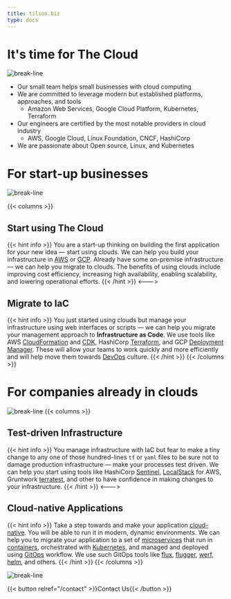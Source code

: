 ```yaml
---
title: tilson.biz
type: docs
---
```

# It's time for **The Cloud**

![break-line](/line-horizontal-bg-light.png)

* Our small team helps small businesses with cloud computing
* We are committed to leverage modern but established platforms, approaches, and tools
  * Amazon Web Services, Google Cloud Platform, Kubernetes, Terraform
* Our engineers are certified by the most notable providers in cloud industry
  * AWS, Google Cloud, Linux Foundation, CNCF, HashiCorp
* We are passionate about Open source, Linux, and Kubernetes

# For start-up businesses
![break-line](/line-horizontal-bg-light.png)

{{< columns >}}
## Start using **The Cloud**

{{< hint info >}}
You are a start-up thinking on building the first application for your new idea — start using clouds. We can help you build your infrastructure in [AWS](https://aws.amazon.com/) or [GCP](https://cloud.google.com/). Already have some on-premise infrastructure — we can help you migrate to clouds. The benefits of using clouds include improving cost efficiency, increasing high availability, enabling scalability, and lowering operational efforts.
{{< /hint >}}
<--->
## Migrate to IaC

{{< hint info >}}
You just started using clouds but manage your infrastructure using web interfaces or scripts — we can help you migrate your management approach to **Infrastructure as Code**. We use tools like AWS [CloudFormation](https://aws.amazon.com/cloudformation/) and [CDK](https://aws.amazon.com/cdk/), HashiCorp [Terraform](https://www.terraform.io), and GCP [Deployment Manager](https://cloud.google.com/deployment-manager/docs). These will allow your teams to work quickly and more efficiently and will help move them towards [DevOps](https://en.wikipedia.org/wiki/DevOps) culture.
{{< /hint >}}
{{< /columns >}}

# For companies already in clouds
![break-line](/line-horizontal-bg-light.png)
{{< columns >}}
## Test-driven Infrastructure

{{< hint info >}}
You manage infrastructure with IaC but fear to make a tiny change to any one of those hundred-lines `tf` or `yaml` files to be sure not to damage production infrastructure — make your processes test driven. We can help you start using tools like HashiCorp [Sentinel](https://www.hashicorp.com/sentinel), [LocalStack](https://localstack.cloud) for AWS, Gruntwork [terratest](https://terratest.gruntwork.io), and other to have confidence in making changes to your infrastructure.
{{< /hint >}}
<--->
## Cloud-native Applications
{{< hint info >}}
Take a step towards and make your application [cloud-native](https://en.wikipedia.org/wiki/Cloud_native_computing). You will be able to run it in modern, dynamic environments. We can help you to migrate your application to a set of [microservices](https://en.wikipedia.org/wiki/Microservices) that run in [containers](https://en.wikipedia.org/wiki/Containerization_(computing)), orchestrated with [Kubernetes](https://kubernetes.io), and managed and deployed using [GitOps](https://about.gitlab.com/topics/gitops/) workflow. We use such GitOps tools like [flux](https://fluxcd.io), [flugger](https://fluxcd.io/flagger/), [werf](https://werf.io), [helm](https://helm.sh), and others.
{{< /hint >}}
{{< /columns >}}

![break-line](/line-horizontal-bg-light.png)

{{< button relref="/contact" >}}Contact Us{{< /button >}}
